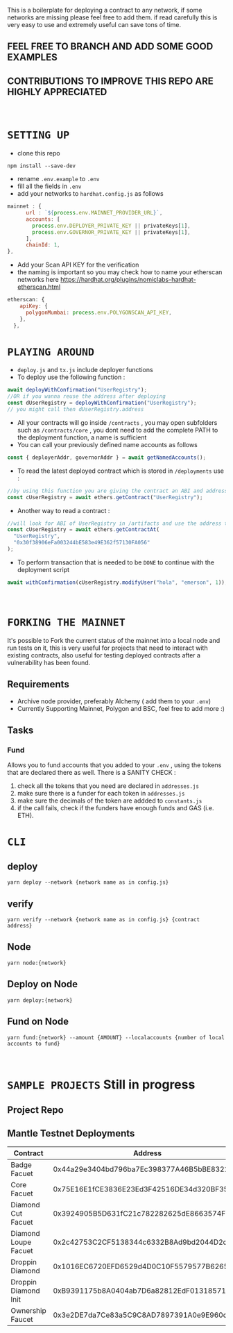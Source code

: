 This is a boilerplate for deploying a contract to any network, if some networks are missing please feel free to add them.
if read carefully this is very easy to use and extremely useful can save tons of time.

## FEEL FREE TO BRANCH AND ADD SOME GOOD EXAMPLES

## CONTRIBUTIONS TO IMPROVE THIS REPO ARE HIGHLY APPRECIATED

<br>

# `SETTING UP`

- clone this repo

```
npm install --save-dev
```

- rename `.env.example` to `.env`
- fill all the fields in `.env`
- add your networks to `hardhat.config.js` as follows

```javascript
mainnet : {
      url : `${process.env.MAINNET_PROVIDER_URL}`,
      accounts: [
        process.env.DEPLOYER_PRIVATE_KEY || privateKeys[1],
        process.env.GOVERNOR_PRIVATE_KEY || privateKeys[1],
      ],
      chainId: 1,
},
```

- Add your Scan API KEY for the verification
- the naming is important so you may check how to name your etherscan networks here https://hardhat.org/plugins/nomiclabs-hardhat-etherscan.html

```javascript
etherscan: {
    apiKey: {
      polygonMumbai: process.env.POLYGONSCAN_API_KEY,
    },
  },
```

# `PLAYING AROUND`

- `deploy.js` and `tx.js` include deployer functions
- To deploy use the following function :

```javascript
await deployWithConfirmation("UserRegistry");
//OR if you wanna reuse the address after deploying
const dUserRegistry = deployWithConfirmation("UserRegistry");
// you might call then dUserRegistry.address
```

- All your contracts will go inside `/contracts` , you may open subfolders such as `/contracts/core` , you dont need to add the complete PATH to the deployment function, a name is sufficient
- You can call your previously defined name accounts as follows

```javascript
const { deployerAddr, governorAddr } = await getNamedAccounts();
```

- To read the latest deployed contract which is stored in `/deployments` use :

```javascript
//by using this function you are giving the contract an ABI and address which are already stored
const cUserRegistry = await ethers.getContract("UserRegistry");
```

- Another way to read a contract :

```javascript
//will look for ABI of UserRegistry in /artifacts and use the address to read on-chain
const cUserRegistry = await ethers.getContractAt(
  "UserRegistry",
  "0x30f38906eFa003244bE583e49E362f57130FA056"
);
```

- To perform transaction that is needed to be `DONE` to continue with the deployment script

```javascript
await withConfirmation(cUserRegistry.modifyUser("hola", "emerson", 1));
```

<br>

# `FORKING THE MAINNET`

It's possible to Fork the current status of the mainnet into a local node and run tests on it, this is very useful for projects that need to interact with existing contracts, also useful for testing deployed contracts after a vulnerability has been found.

## Requirements

- Archive node provider, preferably Alchemy ( add them to your `.env`)
- Currently Supporting Mainnet, Polygon and BSC, feel free to add more :)

## Tasks

### Fund

Allows you to fund accounts that you added to your `.env` , using the tokens that are declared there as well.
There is a SANITY CHECK :

1. check all the tokens that you need are declared in `addresses.js`
2. make sure there is a funder for each token in `addresses.js`
3. make sure the decimals of the token are addded to `constants.js`
4. if the call fails, check if the funders have enough funds and GAS (i.e. ETH).

# `CLI`

## deploy

```
yarn deploy --network {network name as in config.js}
```

## verify

```
yarn verify --network {network name as in config.js} {contract address}
```

## Node

```
yarn node:{network}
```

## Deploy on Node

```
yarn deploy:{network}
```

## Fund on Node

```
yarn fund:{network} --amount {AMOUNT} --localaccounts {number of local accounts to fund}
```

<br>

# `SAMPLE PROJECTS` Still in progress

## Project Repo

## Mantle Testnet Deployments

| Contract             | Address                                    |
| -------------------- | ------------------------------------------ |
| Badge Facuet         | 0x44a29e3404bd796ba7Ec398377A46B5bBE83210e |
| Core Facuet          | 0x75E16E1fCE3836E23Ed3F42516DE34d320BF3554 |
| Diamond Cut Facuet   | 0x3924905B5D631fC21c782282625dE8663574F866 |
| Diamond Loupe Facuet | 0x2c42753C2CF5138344c6332B8Ad9bd2044D2d8ab |
| Droppin Diamond      | 0x1016EC6720EFD6529d4D0C10F5579577B6265113 |
| Droppin Diamond Init | 0xB9391175b8A0404ab7D6a82812EdF01318571076 |
| Ownership Faucet     | 0x3e2DE7da7Ce83a5C9C8AD7897391A0e9E960cA5b |
